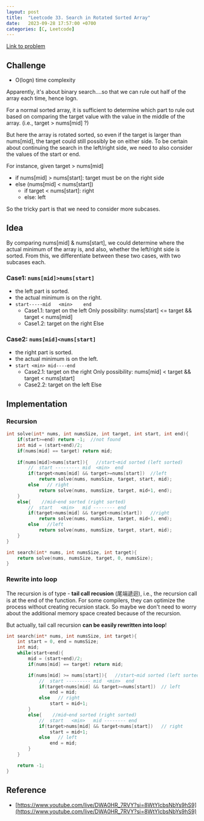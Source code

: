 ```yaml
---
layout: post
title:  "Leetcode 33. Search in Rotated Sorted Array"
date:   2023-09-28 17:57:00 +0700
categories: [C, Leetcode]
---
```



[Link to problem](https://leetcode.com/problems/search-in-rotated-sorted-array/description/)


## Challenge

* O(logn) time complexity

Apparently, it's about binary search....so that we can rule out half of the array each time, hence logn.

For a normal sorted array, it is sufficient to determine which part to rule out based on comparing the target value with the value in the middle of the array. (i.e., target > nums[mid] ?)

But here the array is rotated sorted, so even if the target is larger than nums[mid], the target could still possibly be on either side. To be certain about continuing the search in the left/right side, we need to also consider the values of the start or end.

For instance, given target > nums[mid]

* if nums[mid] > nums[start]: target must be on the right side
* else (nums[mid] < nums[start])
   * if target < nums[start]: right
   * else: left

So the tricky part is that we need to consider more subcases.

## Idea
By comparing nums[mid] & nums[start], we could determine where the actual minimum of the array is, and also, whether the left/right side is sorted. From this, we differentiate between these two cases, with two subcases each.

### Case1: `nums[mid]>nums[start]`

* the left part is sorted. 
* the actual minimum is on the right.
* `start-----mid   <min>    end`
   *  Case1.1: target on the left 
Only possibility: nums[start] <= target && target < nums[mid]
   * Case1.2: target on the right
Else

### Case2: `nums[mid]<nums[start]`

* the right part is sorted. 
* the actual minimum is on the left.
* `start <min> mid----end`
   * Case2.1: target on the right 
Only possibility: nums[mid] < target && target < nums[start]
   *  Case2.2: target on the left
Else


## Implementation

### Recursion

```cpp
int solve(int* nums, int numsSize, int target, int start, int end){
    if(start>=end) return -1;  //not found
    int mid = (start+end)/2;
    if(nums[mid] == target) return mid;
    
    if(nums[mid]>nums[start]){   //start~mid sorted (left sorted)
        //  start --------- mid  <min>  end
        if(target<nums[mid] && target>=nums[start])  //left
            return solve(nums, numsSize, target, start, mid);
        else   // right
            return solve(nums, numsSize, target, mid+1, end);
    }
    else{    //mid~end sorted (right sorted)
        //  start   <min>   mid -------- end
        if(target>nums[mid] && target<nums[start])   //right
            return solve(nums, numsSize, target, mid+1, end);
        else   //left
            return solve(nums, numsSize, target, start, mid);
    }
}

int search(int* nums, int numsSize, int target){
    return solve(nums, numsSize, target, 0, numsSize);
}
```


### Rewrite into loop

The recursion is of type - **tail call recusion** (尾端遞迴), i.e., the recursion call is at the end of the function. For some compilers, they can optimize the process without creating recursion stack. So maybe we don't need to worry about the additional memory space created because of the recursion.

But actually, tail call recursion **can be easily rewritten into loop**!

```cpp
int search(int* nums, int numsSize, int target){
    int start = 0, end = numsSize;
    int mid;
    while(start<end){
        mid = (start+end)/2;
        if(nums[mid] == target) return mid;

        if(nums[mid] >= nums[start]){   //start~mid sorted (left sorted)
            //  start --------- mid  <min>  end
            if(target<nums[mid] && target>=nums[start])  // left
                end = mid;
            else   // right
                start = mid+1;
        }
        else{    //mid~end sorted (right sorted)
            //  start   <min>   mid -------- end
            if(target>nums[mid] && target<nums[start])   // right
                start = mid+1;
            else   // left
                end = mid;
        }
    }

    return -1;
}
```

## Reference

* [https://www.youtube.com/live/DWA0HR_7RVY?si=8WtYIcbsNbYs9hS9](https://www.youtube.com/live/DWA0HR_7RVY?si=8WtYIcbsNbYs9hS9)

